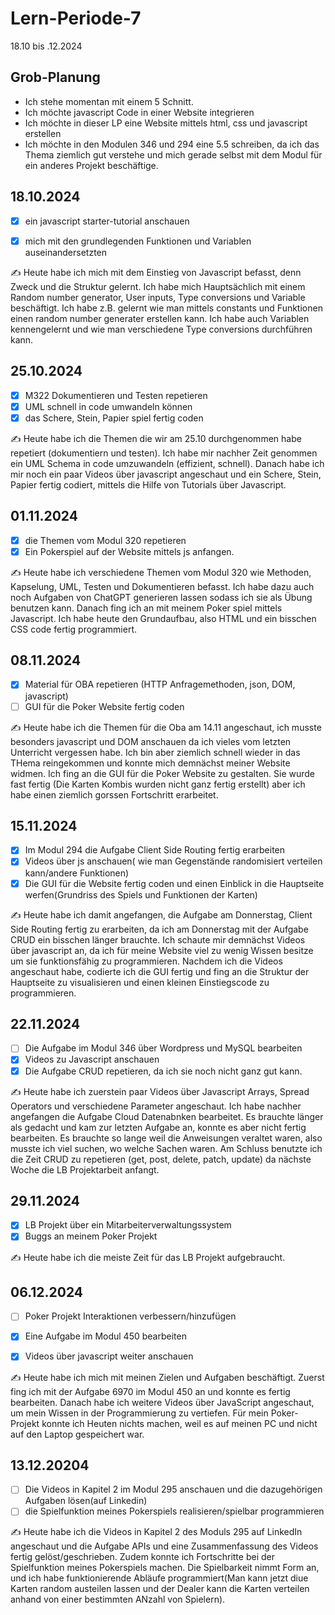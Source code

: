 # Lern-Periode-7

18.10 bis .12.2024

## Grob-Planung

- Ich stehe momentan mit einem 5 Schnitt.
- Ich möchte javascript Code in einer Website integrieren
- Ich möchte in dieser LP eine Website mittels html, css und javascript erstellen
- Ich möchte in den Modulen 346 und 294 eine 5.5 schreiben, da ich das Thema ziemlich gut verstehe und mich gerade selbst mit dem Modul für ein anderes Projekt beschäftige.

## 18.10.2024

- [x] ein javascript starter-tutorial anschauen
- [x] mich mit den grundlegenden Funktionen und Variablen auseinandersetzten


✍️ Heute habe ich mich mit dem Einstieg von Javascript befasst, denn Zweck und die Struktur gelernt. Ich habe mich Hauptsächlich mit einem Random number generator, User inputs, Type conversions und Variable beschäftigt. Ich habe z.B. gelernt wie man mittels constants und Funktionen einen random number generater erstellen kann. Ich habe auch Variablen kennengelernt und wie man verschiedene Type conversions durchführen kann.

## 25.10.2024

- [x] M322 Dokumentieren und Testen repetieren
- [x] UML schnell in code umwandeln können
- [x] das Schere, Stein, Papier spiel fertig coden

✍️ Heute habe ich die Themen die wir am 25.10 durchgenommen habe repetiert (dokumentiern und testen). Ich habe mir nachher Zeit genommen ein UML Schema in code umzuwandeln (effizient, schnell). Danach habe ich mir noch ein paar Videos über javascript angeschaut und ein Schere, Stein, Papier fertig codiert, mittels die Hilfe von Tutorials über Javascript.

## 01.11.2024

- [x] die Themen vom Modul 320 repetieren
- [x] Ein Pokerspiel auf der Website mittels js anfangen.

✍️ Heute habe ich verschiedene Themen vom Modul 320 wie Methoden, Kapselung, UML, Testen und Dokumentieren befasst. Ich habe dazu auch noch Aufgaben von ChatGPT generieren lassen sodass ich sie als Übung benutzen kann. Danach fing ich an mit meinem Poker spiel mittels Javascript. Ich habe heute den Grundaufbau, also HTML und ein bisschen CSS code fertig programmiert.

## 08.11.2024

- [x] Material für OBA repetieren (HTTP Anfragemethoden, json, DOM, javascript)
- [ ] GUI für die Poker Website fertig coden

✍️ Heute habe ich die Themen für die Oba am 14.11 angeschaut, ich musste besonders javascript und DOM anschauen da ich vieles vom letzten Unterricht vergessen habe. Ich bin aber ziemlich schnell wieder in das THema reingekommen und konnte mich demnächst meiner Website widmen. Ich fing an die GUI für die Poker Website zu gestalten. Sie wurde fast fertig (Die Karten Kombis wurden nicht ganz fertig erstellt) aber ich habe einen ziemlich gorssen Fortschritt erarbeitet.

## 15.11.2024

- [x] Im Modul 294 die Aufgabe Client Side Routing fertig erarbeiten
- [x] Videos über js anschauen( wie man Gegenstände randomisiert verteilen kann/andere Funktionen)
- [x] Die GUI für die Website fertig coden und einen Einblick in die Hauptseite werfen(Grundriss des Spiels und Funktionen der Karten)

✍️ Heute habe ich damit angefangen, die Aufgabe am Donnerstag, Client Side Routing fertig zu erarbeiten, da ich am Donnerstag mit der Aufgabe CRUD ein bisschen länger brauchte. Ich schaute mir demnächst Videos über javascript an, da ich für meine Website viel zu wenig Wissen besitze um sie funktionsfähig zu programmieren. Nachdem ich die Videos angeschaut habe, codierte ich die GUI fertig und fing an die Struktur der Hauptseite zu visualisieren und einen kleinen Einstiegscode zu programmieren.

## 22.11.2024

- [ ] Die Aufgabe im Modul 346 über Wordpress und MySQL bearbeiten 
- [x] Videos zu Javascript anschauen
- [x] Die Aufgabe CRUD repetieren, da ich sie noch nicht ganz gut kann.

✍️ Heute habe ich zuerstein paar Videos über Javascript Arrays, Spread Operators und verschiedene Parameter angeschaut. Ich habe nachher angefangen die Aufgabe Cloud Datenabnken bearbeitet. Es brauchte länger als gedacht und kam zur letzten Aufgabe an, konnte es aber nicht fertig bearbeiten. Es brauchte so lange weil die Anweisungen veraltet waren, also musste ich viel suchen, wo welche Sachen waren. Am Schluss benutzte ich die Zeit CRUD zu repetieren (get, post, delete, patch, update) da nächste Woche die LB Projektarbeit anfangt.

## 29.11.2024

- [x] LB Projekt über ein Mitarbeiterverwaltungssystem
- [x] Buggs an meinem Poker Projekt 

✍️ Heute habe ich die meiste Zeit für das LB Projekt aufgebraucht.

## 06.12.2024

- [ ] Poker Projekt Interaktionen verbessern/hinzufügen
- [x] Eine Aufgabe im Modul 450 bearbeiten
- [x] Videos über javascript weiter anschauen


✍️ Heute habe ich mich mit meinen Zielen und Aufgaben beschäftigt. Zuerst fing ich mit der Aufgabe 6970 im Modul 450 an und konnte es fertig bearbeiten. Danach habe ich weitere Videos über JavaScript angeschaut, um mein Wissen in der Programmierung zu vertiefen. Für mein Poker-Projekt konnte ich Heuten nichts machen, weil es auf meinen PC und nicht auf den Laptop gespeichert war.

## 13.12.20204

- [ ] Die Videos in Kapitel 2 im Modul 295 anschauen und die dazugehörigen Aufgaben lösen(auf Linkedin)
- [ ] die Spielfunktion meines Pokerspiels realisieren/spielbar programmieren

✍️ Heute habe ich die Videos in Kapitel 2 des Moduls 295 auf LinkedIn angeschaut und die Aufgabe APIs und eine Zusammenfassung des Videos fertig gelöst/geschrieben. Zudem konnte ich Fortschritte bei der Spielfunktion meines Pokerspiels machen. Die Spielbarkeit nimmt Form an, und ich habe funktionierende Abläufe programmiert(Man kann jetzt diue Karten random austeilen lassen und der Dealer kann die Karten verteilen anhand von einer bestimmten ANzahl von Spielern).
